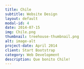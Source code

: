 ```yaml
---
title: Chile
subtitle: Website Design
layout: default
modal-id: 4
date: 2014-07-15
img: Chile.png
thumbnail: treehouse-thumbnail.png
alt: image-alt
project-date: April 2014
client: Start Bootstrap
category: Web Development
description: Que bonito Chile!
---
```

